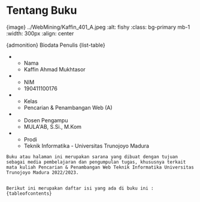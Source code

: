 # Tentang Buku


{image} ../WebMining/Kaffin_401_A.jpeg
:alt: fishy
:class: bg-primary mb-1
:width: 300px
:align: center

{admonition} Biodata Penulis
{list-table}
* - Nama
  - Kaffin Ahmad Mukhtasor
* - NIM
  - 190411100176
* - Kelas
  - Pencarian & Penambangan Web (A)
* - Dosen Pengampu
  - MULA'AB, S.Si., M.Kom
* - Prodi
  - Teknik Informatika - Universitas Trunojoyo Madura




```{admonition} Informasi Mengenai Buku
Buku atau halaman ini merupakan sarana yang dibuat dengan tujuan sebagai media pembelajaran dan pengumpulan tugas, khususnya terkait mata kuliah Pencarian & Penambangan Web Teknik Informatika Universitas Trunojoyo Madura 2022/2023. 


Berikut ini merupakan daftar isi yang ada di buku ini :
{tableofcontents}